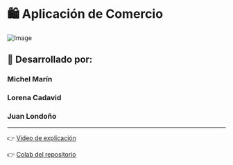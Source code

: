 # 🛍️ Aplicación de Comercio

![Image](https://github.com/user-attachments/assets/e6ed7385-b87e-480a-a31b-8d6be9dd73ea)

## 👥 Desarrollado por:

### **Michel Marín**  
### **Lorena Cadavid**  
### **Juan Londoño**

---

👉 [Video de explicación](TU_LINK_AQUI)

👉 [Colab del repositorio](https://colab.research.google.com/drive/1OFyD4_8KHmZgPAEF4FQJWVzImL67-WgB?usp=sharing)

